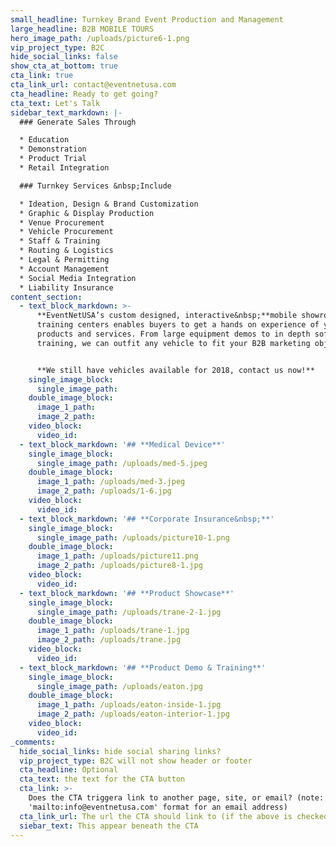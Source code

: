 ```yaml
---
small_headline: Turnkey Brand Event Production and Management
large_headline: B2B MOBILE TOURS
hero_image_path: /uploads/picture6-1.png
vip_project_type: B2C
hide_social_links: false
show_cta_at_bottom: true
cta_link: true
cta_link_url: contact@eventnetusa.com
cta_headline: Ready to get going?
cta_text: Let's Talk
sidebar_text_markdown: |-
  ### Generate Sales Through

  * Education
  * Demonstration
  * Product Trial
  * Retail Integration

  ### Turnkey Services &nbsp;Include

  * Ideation, Design & Brand Customization
  * Graphic & Display Production
  * Venue Procurement
  * Vehicle Procurement
  * Staff & Training
  * Routing & Logistics
  * Legal & Permitting
  * Account Management
  * Social Media Integration
  * Liability Insurance
content_section:
  - text_block_markdown: >-
      **EventNetUSA’s custom designed, interactive&nbsp;**mobile showrooms and
      training centers enables buyers to get a hands on experience of your
      products and services. From large equipment demos to in depth software
      training, we can outfit any vehicle to fit your B2B marketing objectives.


      **We still have vehicles available for 2018, contact us now!**
    single_image_block:
      single_image_path:
    double_image_block:
      image_1_path:
      image_2_path:
    video_block:
      video_id:
  - text_block_markdown: '## **Medical Device**'
    single_image_block:
      single_image_path: /uploads/med-5.jpeg
    double_image_block:
      image_1_path: /uploads/med-3.jpeg
      image_2_path: /uploads/1-6.jpg
    video_block:
      video_id:
  - text_block_markdown: '## **Corporate Insurance&nbsp;**'
    single_image_block:
      single_image_path: /uploads/picture10-1.png
    double_image_block:
      image_1_path: /uploads/picture11.png
      image_2_path: /uploads/picture8-1.jpg
    video_block:
      video_id:
  - text_block_markdown: '## **Product Showcase**'
    single_image_block:
      single_image_path: /uploads/trane-2-1.jpg
    double_image_block:
      image_1_path: /uploads/trane-1.jpg
      image_2_path: /uploads/trane.jpg
    video_block:
      video_id:
  - text_block_markdown: '## **Product Demo & Training**'
    single_image_block:
      single_image_path: /uploads/eaton.jpg
    double_image_block:
      image_1_path: /uploads/eaton-inside-1.jpg
      image_2_path: /uploads/eaton-interior-1.jpg
    video_block:
      video_id:
_comments:
  hide_social_links: hide social sharing links?
  vip_project_type: B2C will not show header or footer
  cta_headline: Optional
  cta_text: the text for the CTA button
  cta_link: >-
    Does the CTA triggera link to another page, site, or email? (note: use
    'mailto:info@eventnetusa.com' format for an email address)
  cta_link_url: The url the CTA should link to (if the above is checked)
  siebar_text: This appear beneath the CTA
---
```

